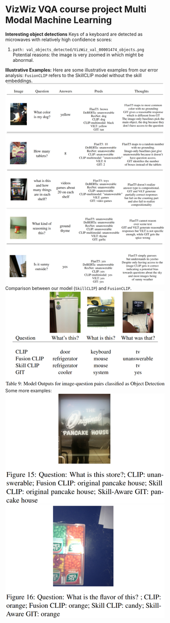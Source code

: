 # VizWiz VQA course project Multi Modal Machine Learning

**Interesting object detections**
Keys of a keyboard are detected as microwaves with relatively high confidence scores:
1. ```path: val_objects_detected/VizWiz_val_00001474_objects.png``` <br>
    Potential reasons: the image is very zoomed in which might be abnormal.

**Illustrative Examples:**
Here are some illustrative examples from our error analysis:
`FusionCLIP` refers to the SkillCLIP model without the skill embeddings.
![Table Row1](examples/tab_row1.png)
![Table Row2](examples/tab_row2.png)
![Table Row3](examples/tab_row3.png)
![Table Row4](examples/tab_row4.png)
![Table Row5](examples/tab_row5.png)
Comparison between our model (`SkillCLIP`) and `FusionCLIP`. 
![Example Table](examples/EgTable.png)
Some more examples:
![qual eg 1](examples/qual_eg1.png)
![qual eg 2](examples/qual_eg2.png)